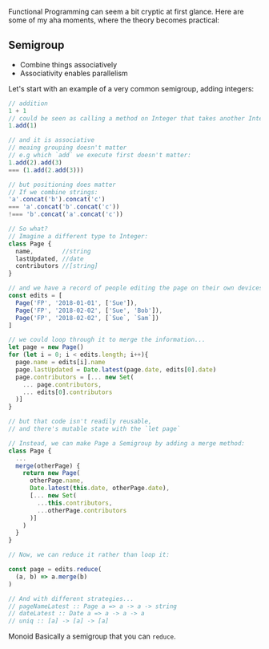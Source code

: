 Functional Programming can seem a bit cryptic at first glance. Here are some of my aha moments, where the theory becomes practical:

## Semigroup
- Combine things associatively
- Associativity enables parallelism

Let's start with an example of a very common semigroup, adding integers:

```javascript
// addition
1 + 1
// could be seen as calling a method on Integer that takes another Integer
1.add(1)

// and it is associative
// meaing grouping doesn't matter
// e.g which `add` we execute first doesn't matter:
1.add(2).add(3)
=== (1.add(2.add(3)))

// but positioning does matter
// If we combine strings:
'a'.concat('b').concat('c')
=== 'a'.concat('b'.concat('c'))
!=== 'b'.concat('a'.concat('c'))

// So what?
// Imagine a different type to Integer:
class Page {
  name,        //string
  lastUpdated, //date
  contributors //[string]
}

// and we have a record of people editing the page on their own devices
const edits = [
  Page('FP', '2018-01-01', ['Sue']),
  Page('FP', '2018-02-02', ['Sue', 'Bob']),
  Page('FP', '2018-02-02', [`Sue`, `Sam`])
]

// we could loop through it to merge the information...
let page = new Page()
for (let i = 0; i < edits.length; i++){
  page.name = edits[i].name
  page.lastUpdated = Date.latest(page.date, edits[0].date)
  page.contributors = [... new Set(
    ... page.contributors,
    ... edits[0].contributors
  )]
}

// but that code isn't readily reusable,
// and there's mutable state with the `let page`

// Instead, we can make Page a Semigroup by adding a merge method:
class Page {
  ...
  merge(otherPage) {
    return new Page(
      otherPage.name,
      Date.latest(this.date, otherPage.date),
      [... new Set(
        ...this.contributors,
        ...otherPage.contributors
      )]
    )
  }
}

// Now, we can reduce it rather than loop it:

const page = edits.reduce(
  (a, b) => a.merge(b)
)

// And with different strategies...
// pageNameLatest :: Page a => a -> a -> string
// dateLatest :: Date a => a -> a -> a
// uniq :: [a] -> [a] -> [a]
```

Monoid
Basically a semigroup that you can `reduce`. 

```javascript
```
<!--stackedit_data:
eyJoaXN0b3J5IjpbMTcyNzMwNjMyOSwxOTkxNDU5MTkxLDIxNj
MwMzY0NSwtMTM1NTUzNTkxMywtNDU0NTA4NjMyXX0=
-->
